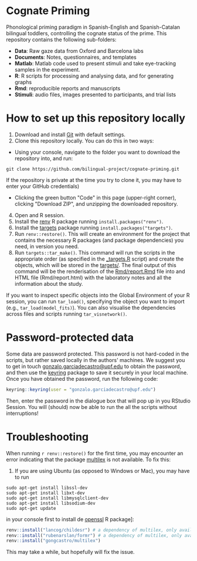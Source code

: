 # Cognate Priming

Phonological priming paradigm in Spanish-English and Spanish-Catalan bilingual toddlers, controlling the cognate status of the prime. This repository contains the following sub-folders:

* **Data**: Raw gaze data from Oxford and Barcelona labs
* **Documents**: Notes, questionnaires, and templates
* **Matlab**: Matlab code used to present stimuli and take eye-tracking samples in the experiment.
* **R**: R scripts for processing and analysing data, and for generating graphs
* **Rmd**: reproducible reports and manuscripts
* **Stimuli**: audio files, images presented to participants, and trial lists


# How to set up this repository locally

1) Download and install [Git](https://git-scm.com/downloads) with default settings.
2) Clone this repository locally. You can do this in two ways:

* Using your console, navigate to the folder you want to download the repository into, and run:

```console
git clone https://github.com/bilingual-project/cognate-priming.git
```
If the repository is private at the time you try to clone it, you may have to enter your GitHub credentials)

* Clicking the green button "Code" in this page (upper-right corner), clicking "Download ZIP", and unzipping the downloaded repository.

4) Open and R session.
5) Install the [renv](https://rstudio.github.io/renv/articles/renv.html) R package running `install.packages("renv")`.
6) Install the [targets](https://books.ropensci.org/targets/) package running  `install.packages("targets")`.
7) Run `renv::restore()`. This will create an environment for the project that contains the necessary R packages (and package dependencies) you need, in version you need. 
8) Run `targets::tar_make()`. This command will run the scripts in the appropriate order (as specified in the [_targets.R](https://github.com/bilingual-project/cognate-priming/blob/master/_targets.R) script) and create the objects, which will be stored in the [targets/](https://github.com/bilingual-project/cognate-priming/tree/master/_targets). The final output of this command will be the renderisation of the [Rmd/report.Rmd](https://github.com/bilingual-project/cognate-priming/blob/master/Rmd/report.Rmd) file into and HTML file (Rmd/report.html) with the laboratory notes and all the information about the study.

If you want to inspect specific objects into the Global Environment of your R session, you can run `tar_load()`, specifying the object you want to import (e.g., `tar_load(model_fits)`). You can also visualise the dependencies across files and scripts running `tar_visnetwork()`.


# Password-protected data

Some data are password protected. This password is not hard-coded in the scripts, but rather saved locally in the authors' machines. We suggest you to get in touch [gonzalo.garciadecastro@upf.edu](mailto:gonzalo.garciadecastro@upf.edu) to obtain the password, and then use the [keyring](https://github.com/r-lib/keyring) package to save it securely in your local machine. Once you have obtained the password, run the following code:

```r
keyring::keyring(user = "gonzalo.garciadecastro@upf.edu")
```

Then, enter the password in the dialogue box that will pop up in you RStudio Session. You will (should) now be able to run the all the scripts without interruptions!

# Troubleshooting

When running `r renv::restore()` for the first time, you may encounter an error indicating that the package [multilex](https://github.com/gongcastro/multilex) is not available. To fix this:

1) If you are using Ubuntu (as opposed to Windows or Mac), you may have to run

```console
sudo apt-get install libssl-dev
sudo apt-get install libxt-dev
sudo apt-get install libmysqlclient-dev
sudo apt-get install libsodium-dev
sudo apt-get update
```

in your console first to install de [openssl](https://github.com/jeroen/openssl) R package]:

```r
renv::install("lancog/childesr") # a dependency of multilex, only available in GitHub
renv::install("rubenarslan/formr") # a dependency of multilex, only available in GitHub
renv::install("gongcastro/multilex")
```

This may take a while, but hopefully will fix the issue.
